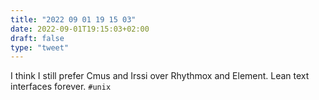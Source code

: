 ```yaml
---
title: "2022 09 01 19 15 03"
date: 2022-09-01T19:15:03+02:00
draft: false
type: "tweet"
---
```


I think I still prefer Cmus and Irssi over Rhythmox and Element. Lean text interfaces forever. `#unix`
